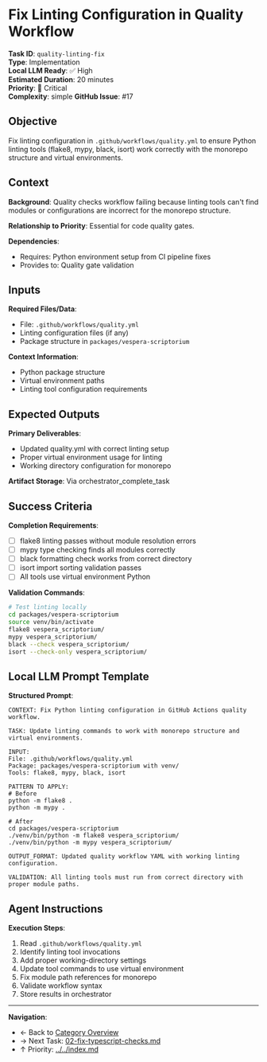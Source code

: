 # Fix Linting Configuration in Quality Workflow

**Task ID**: `quality-linting-fix`  
**Type**: Implementation  
**Local LLM Ready**: ✅ High  
**Estimated Duration**: 20 minutes  
**Priority**: 🔴 Critical  
**Complexity**: simple
**GitHub Issue**: #17

## Objective

Fix linting configuration in `.github/workflows/quality.yml` to ensure Python linting tools (flake8, mypy, black, isort) work correctly with the monorepo structure and virtual environments.

## Context

**Background**: Quality checks workflow failing because linting tools can't find modules or configurations are incorrect for the monorepo structure.

**Relationship to Priority**: Essential for code quality gates.

**Dependencies**:
- Requires: Python environment setup from CI pipeline fixes
- Provides to: Quality gate validation

## Inputs

**Required Files/Data**:
- File: `.github/workflows/quality.yml`
- Linting configuration files (if any)
- Package structure in `packages/vespera-scriptorium`

**Context Information**:
- Python package structure
- Virtual environment paths
- Linting tool configuration requirements

## Expected Outputs

**Primary Deliverables**:
- Updated quality.yml with correct linting setup
- Proper virtual environment usage for linting
- Working directory configuration for monorepo

**Artifact Storage**: Via orchestrator_complete_task

## Success Criteria

**Completion Requirements**:
- [ ] flake8 linting passes without module resolution errors
- [ ] mypy type checking finds all modules correctly
- [ ] black formatting check works from correct directory
- [ ] isort import sorting validation passes
- [ ] All tools use virtual environment Python

**Validation Commands**:
```bash
# Test linting locally
cd packages/vespera-scriptorium
source venv/bin/activate
flake8 vespera_scriptorium/
mypy vespera_scriptorium/
black --check vespera_scriptorium/
isort --check-only vespera_scriptorium/
```

## Local LLM Prompt Template

**Structured Prompt**:
```text
CONTEXT: Fix Python linting configuration in GitHub Actions quality workflow.

TASK: Update linting commands to work with monorepo structure and virtual environments.

INPUT: 
File: .github/workflows/quality.yml
Package: packages/vespera-scriptorium with venv/
Tools: flake8, mypy, black, isort

PATTERN TO APPLY:
# Before
python -m flake8 .
python -m mypy .

# After
cd packages/vespera-scriptorium
./venv/bin/python -m flake8 vespera_scriptorium/
./venv/bin/python -m mypy vespera_scriptorium/

OUTPUT_FORMAT: Updated quality workflow YAML with working linting configuration.

VALIDATION: All linting tools must run from correct directory with proper module paths.
```

## Agent Instructions

**Execution Steps**:
1. Read `.github/workflows/quality.yml`
2. Identify linting tool invocations
3. Add proper working-directory settings
4. Update tool commands to use virtual environment
5. Fix module path references for monorepo
6. Validate workflow syntax
7. Store results in orchestrator

---

**Navigation**:
- ← Back to [Category Overview](README.md)
- → Next Task: [02-fix-typescript-checks.md](02-fix-typescript-checks.md)
- ↑ Priority: [../../index.md](../../index.md)